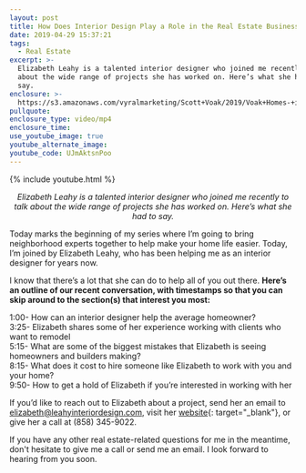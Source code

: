 ```yaml
---
layout: post
title: How Does Interior Design Play a Role in the Real Estate Business?
date: 2019-04-29 15:37:21
tags:
  - Real Estate
excerpt: >-
  Elizabeth Leahy is a talented interior designer who joined me recently to talk
  about the wide range of projects she has worked on. Here’s what she had to
  say.
enclosure: >-
  https://s3.amazonaws.com/vyralmarketing/Scott+Voak/2019/Voak+Homes-+interior+designer+part+1.mp4
pullquote:
enclosure_type: video/mp4
enclosure_time:
use_youtube_image: true
youtube_alternate_image:
youtube_code: UJmAktsnPoo
---
```


{% include youtube.html %}

<p style="text-align: center;"><em>Elizabeth Leahy is a talented interior designer who joined me recently to talk about the wide range of projects she has worked on. Here’s what she had to say.</em></p>

Today marks the beginning of my series where I’m going to bring neighborhood experts together to help make your home life easier. Today, I’m joined by Elizabeth Leahy, who has been helping me as an interior designer for years now.&nbsp;

I know that there’s a lot that she can do to help all of you out there. **Here’s an outline of our recent conversation, with timestamps so that you can skip around to the section(s) that interest you most:**

1:00- How can an interior designer help the average homeowner?<br>3:25- Elizabeth shares some of her experience working with clients who want to remodel<br>5:15- What are some of the biggest mistakes that Elizabeth is seeing homeowners and builders making?<br>8:15- What does it cost to hire someone like Elizabeth to work with you and your home?<br>9:50- How to get a hold of Elizabeth if you’re interested in working with her

If you’d like to reach out to Elizabeth about a project, send her an email to [elizabeth@leahyinteriordesign.com](mailto:elizabeth@leahyinteriordesign.com), visit her [website](https://leahyinteriordesign.com/){: target="_blank"}, or give her a call at (858) 345-9022.

If you have any other real estate-related questions for me in the meantime, don't hesitate to give me a call or send me an email. I look forward to hearing from you soon.
